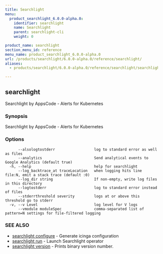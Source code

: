 ```yaml
---
title: Searchlight
menu:
  product_searchlight_6.0.0-alpha.0:
    identifier: searchlight
    name: Searchlight
    parent: searchlight-cli
    weight: 0

product_name: searchlight
section_menu_id: reference
menu_name: product_searchlight_6.0.0-alpha.0
url: /products/searchlight/6.0.0-alpha.0/reference/searchlight/
aliases:
  - products/searchlight/6.0.0-alpha.0/reference/searchlight/searchlight/

---
```

## searchlight

Searchlight by AppsCode - Alerts for Kubernetes

### Synopsis

Searchlight by AppsCode - Alerts for Kubernetes

### Options

```
      --alsologtostderr                  log to standard error as well as files
      --analytics                        Send analytical events to Google Analytics (default true)
  -h, --help                             help for searchlight
      --log_backtrace_at traceLocation   when logging hits line file:N, emit a stack trace (default :0)
      --log_dir string                   If non-empty, write log files in this directory
      --logtostderr                      log to standard error instead of files
      --stderrthreshold severity         logs at or above this threshold go to stderr
  -v, --v Level                          log level for V logs
      --vmodule moduleSpec               comma-separated list of pattern=N settings for file-filtered logging
```

### SEE ALSO

* [searchlight configure](/docs/reference/searchlight/searchlight_configure.md)	 - Generate icinga configuration
* [searchlight run](/docs/reference/searchlight/searchlight_run.md)	 - Launch Searchlight operator
* [searchlight version](/docs/reference/searchlight/searchlight_version.md)	 - Prints binary version number.


